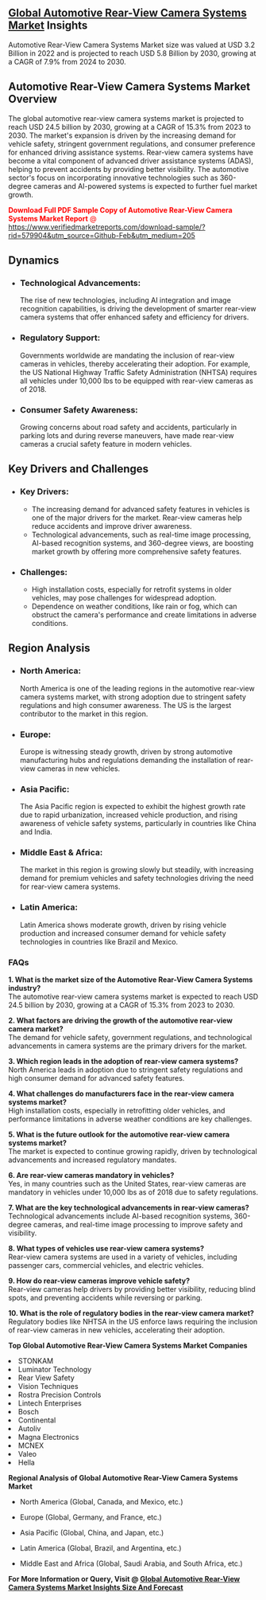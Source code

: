<h2><a href="https://www.verifiedmarketreports.com/download-sample/?rid=579904&amp;utm_source=Github&amp;utm_medium=205" target="_blank">Global Automotive Rear-View Camera Systems Market</a> Insights</h2><p>Automotive Rear-View Camera Systems Market size was valued at USD 3.2 Billion in 2022 and is projected to reach USD 5.8 Billion by 2030, growing at a CAGR of 7.9% from 2024 to 2030.</p><p> <h2>Automotive Rear-View Camera Systems Market Overview</h2> <p>The global automotive rear-view camera systems market is projected to reach USD 24.5 billion by 2030, growing at a CAGR of 15.3% from 2023 to 2030. The market's expansion is driven by the increasing demand for vehicle safety, stringent government regulations, and consumer preference for enhanced driving assistance systems. Rear-view camera systems have become a vital component of advanced driver assistance systems (ADAS), helping to prevent accidents by providing better visibility. The automotive sector's focus on incorporating innovative technologies such as 360-degree cameras and AI-powered systems is expected to further fuel market growth.</p> <p><p><span class=""><span style="color: #ff0000;"><strong>Download Full PDF Sample Copy of Automotive Rear-View Camera Systems Market Report</strong> @ </span><a href="https://www.verifiedmarketreports.com/download-sample/?rid=579904&amp;utm_source=Github-Feb&amp;utm_medium=205" target="_blank">https://www.verifiedmarketreports.com/download-sample/?rid=579904&amp;utm_source=Github-Feb&amp;utm_medium=205</a></span></p></p> <h2>Dynamics</h2> <ul> <li><h3>Technological Advancements:</h3> The rise of new technologies, including AI integration and image recognition capabilities, is driving the development of smarter rear-view camera systems that offer enhanced safety and efficiency for drivers.</li> <li><h3>Regulatory Support:</h3> Governments worldwide are mandating the inclusion of rear-view cameras in vehicles, thereby accelerating their adoption. For example, the US National Highway Traffic Safety Administration (NHTSA) requires all vehicles under 10,000 lbs to be equipped with rear-view cameras as of 2018.</li> <li><h3>Consumer Safety Awareness:</h3> Growing concerns about road safety and accidents, particularly in parking lots and during reverse maneuvers, have made rear-view cameras a crucial safety feature in modern vehicles.</li> </ul> <h2>Key Drivers and Challenges</h2> <ul> <li><h3>Key Drivers:</h3> <ul> <li>The increasing demand for advanced safety features in vehicles is one of the major drivers for the market. Rear-view cameras help reduce accidents and improve driver awareness.</li> <li>Technological advancements, such as real-time image processing, AI-based recognition systems, and 360-degree views, are boosting market growth by offering more comprehensive safety features.</li> </ul> </li> <li><h3>Challenges:</h3> <ul> <li>High installation costs, especially for retrofit systems in older vehicles, may pose challenges for widespread adoption.</li> <li>Dependence on weather conditions, like rain or fog, which can obstruct the camera's performance and create limitations in adverse conditions.</li> </ul> </li> </ul> <h2>Region Analysis</h2> <ul> <li><h3>North America:</h3> North America is one of the leading regions in the automotive rear-view camera systems market, with strong adoption due to stringent safety regulations and high consumer awareness. The US is the largest contributor to the market in this region.</li> <li><h3>Europe:</h3> Europe is witnessing steady growth, driven by strong automotive manufacturing hubs and regulations demanding the installation of rear-view cameras in new vehicles.</li> <li><h3>Asia Pacific:</h3> The Asia Pacific region is expected to exhibit the highest growth rate due to rapid urbanization, increased vehicle production, and rising awareness of vehicle safety systems, particularly in countries like China and India.</li> <li><h3>Middle East & Africa:</h3> The market in this region is growing slowly but steadily, with increasing demand for premium vehicles and safety technologies driving the need for rear-view camera systems.</li> <li><h3>Latin America:</h3> Latin America shows moderate growth, driven by rising vehicle production and increased consumer demand for vehicle safety technologies in countries like Brazil and Mexico.</li> </ul> <h3>FAQs</h3> <p><b>1. What is the market size of the Automotive Rear-View Camera Systems industry?</b><br> The automotive rear-view camera systems market is expected to reach USD 24.5 billion by 2030, growing at a CAGR of 15.3% from 2023 to 2030. </p> <p><b>2. What factors are driving the growth of the automotive rear-view camera market?</b><br> The demand for vehicle safety, government regulations, and technological advancements in camera systems are the primary drivers for the market. </p> <p><b>3. Which region leads in the adoption of rear-view camera systems?</b><br> North America leads in adoption due to stringent safety regulations and high consumer demand for advanced safety features. </p> <p><b>4. What challenges do manufacturers face in the rear-view camera systems market?</b><br> High installation costs, especially in retrofitting older vehicles, and performance limitations in adverse weather conditions are key challenges. </p> <p><b>5. What is the future outlook for the automotive rear-view camera systems market?</b><br> The market is expected to continue growing rapidly, driven by technological advancements and increased regulatory mandates. </p> <p><b>6. Are rear-view cameras mandatory in vehicles?</b><br> Yes, in many countries such as the United States, rear-view cameras are mandatory in vehicles under 10,000 lbs as of 2018 due to safety regulations. </p> <p><b>7. What are the key technological advancements in rear-view cameras?</b><br> Technological advancements include AI-based recognition systems, 360-degree cameras, and real-time image processing to improve safety and visibility. </p> <p><b>8. What types of vehicles use rear-view camera systems?</b><br> Rear-view camera systems are used in a variety of vehicles, including passenger cars, commercial vehicles, and electric vehicles. </p> <p><b>9. How do rear-view cameras improve vehicle safety?</b><br> Rear-view cameras help drivers by providing better visibility, reducing blind spots, and preventing accidents while reversing or parking. </p> <p><b>10. What is the role of regulatory bodies in the rear-view camera market?</b><br> Regulatory bodies like NHTSA in the US enforce laws requiring the inclusion of rear-view cameras in new vehicles, accelerating their adoption. </p> </p><p><strong>Top Global Automotive Rear-View Camera Systems Market Companies</strong></p><div data-test-id=""><p><li>STONKAM</li><li> Luminator Technology</li><li> Rear View Safety</li><li> Vision Techniques</li><li> Rostra Precision Controls</li><li> Lintech Enterprises</li><li> Bosch</li><li> Continental</li><li> Autoliv</li><li> Magna Electronics</li><li> MCNEX</li><li> Valeo</li><li> Hella</li></p><div><strong>Regional Analysis of&nbsp;Global Automotive Rear-View Camera Systems Market</strong></div><ul><li dir="ltr"><p dir="ltr">North America&nbsp;(Global, Canada, and Mexico, etc.)</p></li><li dir="ltr"><p dir="ltr">Europe (Global, Germany, and France, etc.)</p></li><li dir="ltr"><p dir="ltr">Asia Pacific&nbsp;(Global, China, and Japan, etc.)</p></li><li dir="ltr"><p dir="ltr">Latin America&nbsp;(Global, Brazil, and Argentina, etc.)</p></li><li dir="ltr">Middle East and Africa&nbsp;(Global, Saudi Arabia, and South Africa, etc.)</li></ul><p><strong>For More Information or Query, Visit @&nbsp;</strong><strong><a href="https://www.verifiedmarketreports.com/product/automotive-rear-view-camera-systems-market/?utm_source=Github&amp;utm_medium=205" target="_blank">Global Automotive Rear-View Camera Systems Market Insights Size And Forecast</a></strong></p></div>
